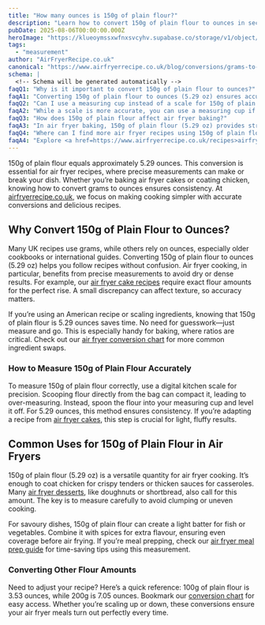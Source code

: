 ```yaml
---
title: "How many ounces is 150g of plain flour?"
description: "Learn how to convert 150g of plain flour to ounces in seconds. Perfect for air fryer recipes and precise baking measurements."
pubDate: 2025-08-06T00:00:00.000Z
heroImage: "https://klueoymssxwfnxsvcyhv.supabase.co/storage/v1/object/public/Shmucket/how-many-ounces-is-150g-of-plain-flour.webp"
tags:
  - "measurement"
author: "AirFryerRecipe.co.uk"
canonical: "https://www.airfryerrecipe.co.uk/blog/conversions/grams-to-ounces/how-many-ounces-is-150g-of-plain-flour"
schema: |
  <!-- Schema will be generated automatically -->
faqQ1: "Why is it important to convert 150g of plain flour to ounces?"
faqA1: "Converting 150g of plain flour to ounces (5.29 oz) ensures accuracy in recipes, especially for baking. Air fryer dishes rely on precise measurements for even cooking and perfect texture. Using the wrong amount can lead to dry or dense results."
faqQ2: "Can I use a measuring cup instead of a scale for 150g of plain flour?"
faqA2: "While a scale is more accurate, you can use a measuring cup if needed. Spoon 150g (about 5.29 oz) of flour into the cup and level it off—don’t pack it down. This method helps avoid over-measuring, which is crucial for air fryer recipes."
faqQ3: "How does 150g of plain flour affect air fryer baking?"
faqA3: "In air fryer baking, 150g of plain flour (5.29 oz) provides structure and texture. Too little can make cakes crumbly, while too much creates dryness. Accurate measurement ensures light, fluffy results, especially in cakes and batters."
faqQ4: "Where can I find more air fryer recipes using 150g of plain flour?"
faqA4: "Explore <a href=https://www.airfryerrecipe.co.uk/recipes>airfryerrecipe.co.uk</a> for recipes like cakes, coatings, and batters that use 150g of plain flour. Our collection includes step-by-step guides for flawless air fryer cooking every time."
---
```

<p>150g of plain flour equals approximately 5.29 ounces. This conversion is essential for air fryer recipes, where precise measurements can make or break your dish. Whether you’re baking air fryer cakes or coating chicken, knowing how to convert grams to ounces ensures consistency. At <a href=https://www.airfryerrecipe.co.uk>airfryerrecipe.co.uk</a>, we focus on making cooking simpler with accurate conversions and delicious recipes.</p>

<h2>Why Convert 150g of Plain Flour to Ounces?</h2>  
<p>Many UK recipes use grams, while others rely on ounces, especially older cookbooks or international guides. Converting 150g of plain flour to ounces (5.29 oz) helps you follow recipes without confusion. Air fryer cooking, in particular, benefits from precise measurements to avoid dry or dense results. For example, our <a href=https://www.airfryerrecipe.co.uk/recipes>air fryer cake recipes</a> require exact flour amounts for the perfect rise. A small discrepancy can affect texture, so accuracy matters.</p>  

<p>If you’re using an American recipe or scaling ingredients, knowing that 150g of plain flour is 5.29 ounces saves time. No need for guesswork—just measure and go. This is especially handy for baking, where ratios are critical. Check out our <a href=https://www.airfryerrecipe.co.uk/air-fryer-conversion-chart>air fryer conversion chart</a> for more common ingredient swaps.</p>  

<h3>How to Measure 150g of Plain Flour Accurately</h3>  
<p>To measure 150g of plain flour correctly, use a digital kitchen scale for precision. Scooping flour directly from the bag can compact it, leading to over-measuring. Instead, spoon the flour into your measuring cup and level it off. For 5.29 ounces, this method ensures consistency. If you’re adapting a recipe from <a href=https://www.airfryerrecipe.co.uk/recipe-category/cakes>air fryer cakes</a>, this step is crucial for light, fluffy results.</p>  

<h2>Common Uses for 150g of Plain Flour in Air Fryers</h2>  
<p>150g of plain flour (5.29 oz) is a versatile quantity for air fryer cooking. It’s enough to coat chicken for crispy tenders or thicken sauces for casseroles. Many <a href=https://www.airfryerrecipe.co.uk/recipe-category/dessert>air fryer desserts</a>, like doughnuts or shortbread, also call for this amount. The key is to measure carefully to avoid clumping or uneven cooking.</p>  

<p>For savoury dishes, 150g of plain flour can create a light batter for fish or vegetables. Combine it with spices for extra flavour, ensuring even coverage before air frying. If you’re meal prepping, check our <a href=https://www.airfryerrecipe.co.uk/recipe-category/meal-prep>air fryer meal prep guide</a> for time-saving tips using this measurement.</p>  

<h3>Converting Other Flour Amounts</h3>  
<p>Need to adjust your recipe? Here’s a quick reference: 100g of plain flour is 3.53 ounces, while 200g is 7.05 ounces. Bookmark our <a href=https://www.airfryerrecipe.co.uk/air-fryer-conversion-chart>conversion chart</a> for easy access. Whether you’re scaling up or down, these conversions ensure your air fryer meals turn out perfectly every time.</p>
